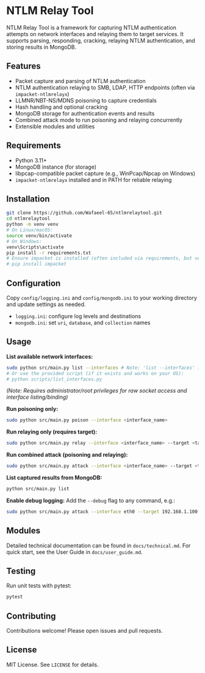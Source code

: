 # NTLM Relay Tool

NTLM Relay Tool is a framework for capturing NTLM authentication attempts on network interfaces and relaying them to target services. It supports parsing, responding, cracking, relaying NTLM authentication, and storing results in MongoDB.

## Features
- Packet capture and parsing of NTLM authentication
- NTLM authentication relaying to SMB, LDAP, HTTP endpoints (often via `impacket-ntlmrelayx`)
- LLMNR/NBT-NS/MDNS poisoning to capture credentials
- Hash handling and optional cracking
- MongoDB storage for authentication events and results
- Combined attack mode to run poisoning and relaying concurrently
- Extensible modules and utilities

## Requirements
- Python 3.11+
- MongoDB instance (for storage)
- libpcap-compatible packet capture (e.g., WinPcap/Npcap on Windows)
- `impacket-ntlmrelayx` installed and in PATH for reliable relaying

## Installation

```bash
git clone https://github.com/Wafaeel-65/ntlmrelaytool.git
cd ntlmrelaytool
python -m venv venv
# On Linux/macOS:
source venv/bin/activate
# On Windows:
venv\Scripts\activate
pip install -r requirements.txt
# Ensure impacket is installed (often included via requirements, but verify)
# pip install impacket
```

## Configuration

Copy `config/logging.ini` and `config/mongodb.ini` to your working directory and update settings as needed.

- `logging.ini`: configure log levels and destinations
- `mongodb.ini`: set `uri`, `database`, and `collection` names

## Usage

**List available network interfaces:**
```bash
sudo python src/main.py list --interfaces # Note: 'list --interfaces' is not a real command, use external tools or check OS
# Or use the provided script (if it exists and works on your OS):
# python scripts/list_interfaces.py
```
*(Note: Requires administrator/root privileges for raw socket access and interface listing/binding)*

**Run poisoning only:**
```bash
sudo python src/main.py poison --interface <interface_name>
```

**Run relaying only (requires target):**
```bash
sudo python src/main.py relay --interface <interface_name> --target <target_ip_or_hostname>
```

**Run combined attack (poisoning and relaying):**
```bash
sudo python src/main.py attack --interface <interface_name> --target <target_ip_or_hostname>
```

**List captured results from MongoDB:**
```bash
python src/main.py list
```

**Enable debug logging:**
Add the `--debug` flag to any command, e.g.:
```bash
sudo python src/main.py attack --interface eth0 --target 192.168.1.100 --debug
```
## Modules

Detailed technical documentation can be found in `docs/technical.md`. For quick start, see the User Guide in `docs/user_guide.md`.

## Testing

Run unit tests with pytest:

```bash
pytest
```

## Contributing

Contributions welcome! Please open issues and pull requests.

## License

MIT License. See `LICENSE` for details.